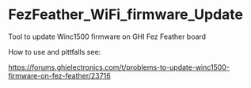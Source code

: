 # FezFeather_WiFi_firmware_Update

Tool to update Winc1500 firmware on GHI Fez Feather board

How to use and pittfalls see:

https://forums.ghielectronics.com/t/problems-to-update-winc1500-firmware-on-fez-feather/23716
